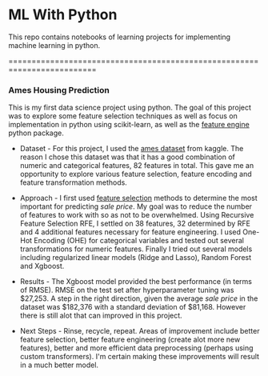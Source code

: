 # ML With Python

This repo contains notebooks of learning projects for implementing machine learning in python.

=========================================================================

### Ames Housing Prediction 
This is my first data science project using python. The goal of this project was to explore some feature selection techniques as well as focus on implementation in python using scikit-learn, as well as the [feature engine](https://feature-engine.readthedocs.io/en/1.3.x/) python package.

* Dataset - For this project, I used the [ames dataset](https://www.kaggle.com/c/house-prices-advanced-regression-techniques) from kaggle. The reason I chose this dataset was that it has a good combination of numeric and categorical features, 82 features in total. This gave me an opportunity to explore various feature selection, feature encoding and feature transformation methods.
* Approach - I first used [feature selection](https://github.com/LucasO21/ml-with-python/blob/main/ames-housing-prediction/ames_prediction_feature_selection.ipynb) methods to determine the most important for predicting *sale price*. My goal was to reduce the number of features to work with so as not to be overwhelmed. Using Recursive Feature Selection RFE, I settled on 38 features, 32 determined by RFE and 4 additional features necessary for feature engineering. I used One-Hot Encoding (OHE) for categorical variables and tested out several transformations for numeric features. Finally I tried out several models including regularized linear models (Ridge and Lasso), Random Forest and Xgboost.

* Results - The Xgboost model provided the best performance (in terms of RMSE). RMSE  on the test set after hyperparameter tuning was $27,253. A step in the right direction, given the average *sale price* in the dataset was $182,376 with a standard deviation of $81,168. However there is still alot that can improved in this project. 

* Next Steps - Rinse, recycle, repeat. Areas of improvement include better feature selection, better feature engineering (create alot more new features), better and more efficient data preprocessing (perhaps using custom transformers). I'm certain making these improvements will result in a much better model. 
